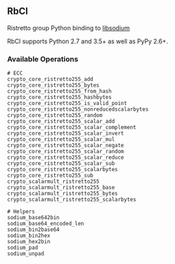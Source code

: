 ## RbCl

Ristretto group Python binding to [libsodium](https://github.com/jedisct1/libsodium)

RbCl supports Python 2.7 and 3.5+ as
well as PyPy 2.6+.

### Available Operations
```
# ECC
crypto_core_ristretto255_add
crypto_core_ristretto255_bytes
crypto_core_ristretto255_from_hash
crypto_core_ristretto255_hashbytes
crypto_core_ristretto255_is_valid_point
crypto_core_ristretto255_nonreducedscalarbytes
crypto_core_ristretto255_random
crypto_core_ristretto255_scalar_add
crypto_core_ristretto255_scalar_complement
crypto_core_ristretto255_scalar_invert
crypto_core_ristretto255_scalar_mul
crypto_core_ristretto255_scalar_negate
crypto_core_ristretto255_scalar_random
crypto_core_ristretto255_scalar_reduce
crypto_core_ristretto255_scalar_sub
crypto_core_ristretto255_scalarbytes
crypto_core_ristretto255_sub
crypto_scalarmult_ristretto255
crypto_scalarmult_ristretto255_base
crypto_scalarmult_ristretto255_bytes
crypto_scalarmult_ristretto255_scalarbytes

# Helpers
sodium_base642bin
sodium_base64_encoded_len
sodium_bin2base64
sodium_bin2hex
sodium_hex2bin
sodium_pad
sodium_unpad
```

